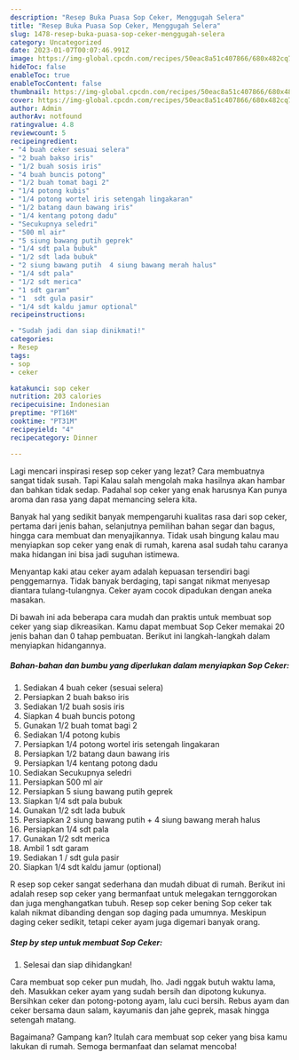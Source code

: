 ```yaml
---
description: "Resep Buka Puasa Sop Ceker, Menggugah Selera"
title: "Resep Buka Puasa Sop Ceker, Menggugah Selera"
slug: 1478-resep-buka-puasa-sop-ceker-menggugah-selera
category: Uncategorized
date: 2023-01-07T00:07:46.991Z
image: https://img-global.cpcdn.com/recipes/50eac8a51c407866/680x482cq70/sop-ceker-foto-resep-utama.jpg
hideToc: false
enableToc: true
enableTocContent: false
thumbnail: https://img-global.cpcdn.com/recipes/50eac8a51c407866/680x482cq70/sop-ceker-foto-resep-utama.jpg
cover: https://img-global.cpcdn.com/recipes/50eac8a51c407866/680x482cq70/sop-ceker-foto-resep-utama.jpg
author: Admin
authorAv: notfound
ratingvalue: 4.8
reviewcount: 5
recipeingredient:
- "4 buah ceker sesuai selera"
- "2 buah bakso iris"
- "1/2 buah sosis iris"
- "4 buah buncis potong"
- "1/2 buah tomat bagi 2"
- "1/4 potong kubis"
- "1/4 potong wortel iris setengah lingakaran"
- "1/2 batang daun bawang iris"
- "1/4 kentang potong dadu"
- "Secukupnya seledri"
- "500 ml air"
- "5 siung bawang putih geprek"
- "1/4 sdt pala bubuk"
- "1/2 sdt lada bubuk"
- "2 siung bawang putih  4 siung bawang merah halus"
- "1/4 sdt pala"
- "1/2 sdt merica"
- "1 sdt garam"
- "1  sdt gula pasir"
- "1/4 sdt kaldu jamur optional"
recipeinstructions:

- "Sudah jadi dan siap dinikmati!"
categories:
- Resep
tags:
- sop
- ceker

katakunci: sop ceker 
nutrition: 203 calories
recipecuisine: Indonesian
preptime: "PT16M"
cooktime: "PT31M"
recipeyield: "4"
recipecategory: Dinner

---
```



Lagi mencari inspirasi resep sop ceker yang lezat? Cara membuatnya sangat tidak susah. Tapi Kalau salah mengolah maka hasilnya akan hambar dan bahkan tidak sedap. Padahal sop ceker yang enak harusnya Kan punya aroma dan rasa yang dapat memancing selera kita.


Banyak hal yang sedikit banyak mempengaruhi kualitas rasa dari sop ceker, pertama dari jenis bahan, selanjutnya pemilihan bahan segar dan bagus, hingga cara membuat dan menyajikannya. Tidak usah bingung kalau mau menyiapkan sop ceker yang enak di rumah, karena asal sudah tahu caranya maka hidangan ini bisa jadi suguhan istimewa.

Menyantap kaki atau ceker ayam adalah kepuasan tersendiri bagi penggemarnya. Tidak banyak berdaging, tapi sangat nikmat menyesap diantara tulang-tulangnya. Ceker ayam cocok dipadukan dengan aneka masakan.


Di bawah ini ada beberapa cara mudah dan praktis untuk membuat sop ceker yang siap dikreasikan. Kamu dapat membuat Sop Ceker memakai 20 jenis bahan dan 0 tahap pembuatan. Berikut ini langkah-langkah dalam menyiapkan hidangannya.

<!--inarticleads1-->

##### Bahan-bahan dan bumbu yang diperlukan dalam menyiapkan Sop Ceker:

1. Sediakan 4 buah ceker (sesuai selera)
1. Persiapkan 2 buah bakso iris
1. Sediakan 1/2 buah sosis iris
1. Siapkan 4 buah buncis potong
1. Gunakan 1/2 buah tomat bagi 2
1. Sediakan 1/4 potong kubis
1. Persiapkan 1/4 potong wortel iris setengah lingakaran
1. Persiapkan 1/2 batang daun bawang iris
1. Persiapkan 1/4 kentang potong dadu
1. Sediakan Secukupnya seledri
1. Persiapkan 500 ml air
1. Persiapkan 5 siung bawang putih geprek
1. Siapkan 1/4 sdt pala bubuk
1. Gunakan 1/2 sdt lada bubuk
1. Persiapkan 2 siung bawang putih + 4 siung bawang merah halus
1. Persiapkan 1/4 sdt pala
1. Gunakan 1/2 sdt merica
1. Ambil 1 sdt garam
1. Sediakan 1 / sdt gula pasir
1. Siapkan 1/4 sdt kaldu jamur (optional)


R esep sop ceker sangat sederhana dan mudah dibuat di rumah. Berikut ini adalah resep sop ceker yang bermanfaat untuk melegakan ternggorokan dan juga menghangatkan tubuh. Resep sop ceker bening Sop ceker tak kalah nikmat dibanding dengan sop daging pada umumnya. Meskipun daging ceker sedikit, tetapi ceker ayam juga digemari banyak orang. 

<!--inarticleads2-->

##### Step by step untuk membuat Sop Ceker:


1. Selesai dan siap dihidangkan!

Cara membuat sop ceker pun mudah, lho. Jadi nggak butuh waktu lama, deh. Masukkan ceker ayam yang sudah bersih dan dipotong kukunya. Bersihkan ceker dan potong-potong ayam, lalu cuci bersih. Rebus ayam dan ceker bersama daun salam, kayumanis dan jahe geprek, masak hingga setengah matang. 

Bagaimana? Gampang kan? Itulah cara membuat sop ceker yang bisa kamu lakukan di rumah. Semoga bermanfaat dan selamat mencoba!
